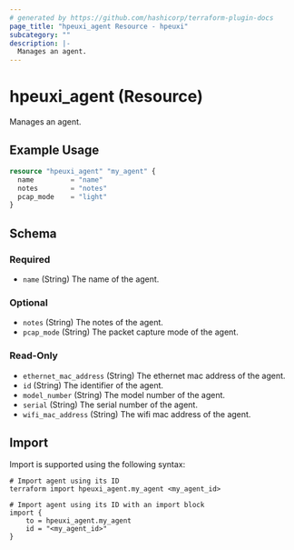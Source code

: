 ```yaml
---
# generated by https://github.com/hashicorp/terraform-plugin-docs
page_title: "hpeuxi_agent Resource - hpeuxi"
subcategory: ""
description: |-
  Manages an agent.
---
```


# hpeuxi_agent (Resource)

Manages an agent.

## Example Usage

```terraform
resource "hpeuxi_agent" "my_agent" {
  name         = "name"
  notes        = "notes"
  pcap_mode    = "light"
}
```

<!-- schema generated by tfplugindocs -->
## Schema

### Required

- `name` (String) The name of the agent.

### Optional

- `notes` (String) The notes of the agent.
- `pcap_mode` (String) The packet capture mode of the agent.

### Read-Only

- `ethernet_mac_address` (String) The ethernet mac address of the agent.
- `id` (String) The identifier of the agent.
- `model_number` (String) The model number of the agent.
- `serial` (String) The serial number of the agent.
- `wifi_mac_address` (String) The wifi mac address of the agent.

## Import

Import is supported using the following syntax:

```shell
# Import agent using its ID
terraform import hpeuxi_agent.my_agent <my_agent_id>

# Import agent using its ID with an import block
import {
    to = hpeuxi_agent.my_agent
    id = "<my_agent_id>"
}
```
